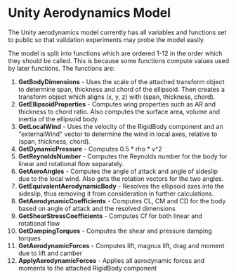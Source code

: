 # Unity Aerodynamics Model

The Unity aerodynamics model currently has all variables and functions set to public so that validation experiments may probe the model easily.

The model is split into functions which are ordered 1-12 in the order which they should be called. This is because some functions compute values used by later functions.
The functions are:
1. **GetBodyDimensions** - Uses the scale of the attached transform object to determine span, thickness and chord of the ellipsoid. Then creates a transform object which aligns (x, y, z) with (span, thickness, chord).
2. **GetEllipsoidProperties** - Computes wing properties such as AR and thickness to chord ratio. Also computes the surface area, volume and inertia of the ellipsoid body.
3. **GetLocalWind** - Uses the velocity of the RigidBody component and an "externalWind" vector to determine the wind in local axes, relative to (span, thickness, chord).
4. **GetDynamicPressure** - Computes 0.5 * rho * v^2
5. **GetReynoldsNumber** - Computes the Reynolds number for the body for linear and rotational flow separately.
6. **GetAeroAngles** - Computes the angle of attack and angle of sideslip due to the local wind. Also gets the rotation vectors for the two angles.
7. **GetEquivalentAerodynamicBody** - Resolves the ellipsoid axes into the sideslip, thus removing it from consideration in further calculations.
8. **GetAerodynamicCoefficients** - Computes CL, CM and CD for the body based on angle of attack and the resolved dimensions
9. **GetShearStressCoefficients** - Computes Cf for both linear and rotational flow
10. **GetDampingTorques** - Computes the shear and pressure damping torques
11. **GetAerodynamicForces** - Computes lift, magnus lift, drag and moment due to lift and camber
12. **ApplyAerodynamicForces** - Applies all aerodynamic forces and moments to the attached RigidBody component
